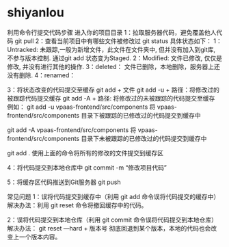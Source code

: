 # shiyanlou
利用命令行提交代码步骤
进入你的项目目录
1：拉取服务器代码，避免覆盖他人代码
git pull
2：查看当前项目中有哪些文件被修改过
git status
具体状态如下：
1：Untracked: 未跟踪,一般为新增文件，此文件在文件夹中, 但并没有加入到git库, 不参与版本控制. 通过git add 状态变为Staged.
2：Modified: 文件已修改, 仅仅是修改, 并没有进行其他的操作.
3：deleted： 文件已删除，本地删除，服务器上还没有删除.
4：renamed：

3：将状态改变的代码提交至缓存
git add + 文件
git add -u + 路径：将修改过的被跟踪代码提交缓存
git add -A + 路径: 将修改过的未被跟踪的代码提交至缓存
例如：
git add -u vpaas-frontend/src/components
将 vpaas-frontend/src/components 目录下被跟踪的已修改过的代码提交到缓存中

git add -A vpaas-frontend/src/components
将 vpaas-frontend/src/components 目录下未被跟踪的已修改过的代码提交到缓存中

git add .
使用上面的命令将所有的修改的文件提交到缓存区

4：将代码提交到本地仓库中
git commit -m “修改项目代码”

5：将缓存区代码推送到Git服务器
git push

常见问题
1：误将代码提交到缓存中（利用 git add 命令误将代码提交的缓存中）
解决办法：利用 git reset 命令将撤回缓存中的代码。

2：误将代码提交到本地仓库（利用 git commit 命令误将代码提交到本地仓库）
解决办法：
git reset —hard + 版本号
彻底回退到某个版本，本地的代码也会改变上一个版本内容。
